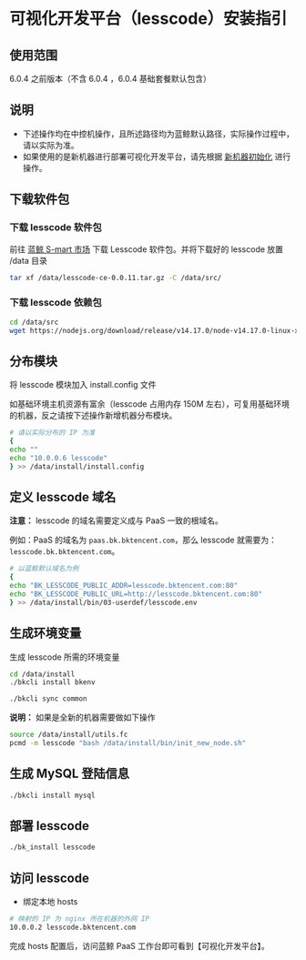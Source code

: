 # 可视化开发平台（lesscode）安装指引

## 使用范围

6.0.4 之前版本（不含 6.0.4 ，6.0.4 基础套餐默认包含）

## 说明

- 下述操作均在中控机操作，且所述路径均为蓝鲸默认路径，实际操作过程中，请以实际为准。
- 如果使用的是新机器进行部署可视化开发平台，请先根据 [新机器初始化](../../维护手册/日常维护/scale_node.md) 进行操作。

## 下载软件包

### 下载 lesscode 软件包

前往 [蓝鲸 S-mart 市场](https://bk.tencent.com/s-mart/market) 下载 Lesscode 软件包。并将下载好的 lesscode 放置 /data 目录

```bash
tar xf /data/lesscode-ce-0.0.11.tar.gz -C /data/src/
```

### 下载 lesscode 依赖包

```bash
cd /data/src
wget https://nodejs.org/download/release/v14.17.0/node-v14.17.0-linux-x64.tar.gz
```

## 分布模块

将 lesscode 模块加入 install.config 文件

如基础环境主机资源有富余（lesscode 占用内存 150M 左右），可复用基础环境的机器，反之请按下述操作新增机器分布模块。

```bash
# 请以实际分布的 IP 为准
{
echo ""
echo "10.0.0.6 lesscode" 
} >> /data/install/install.config
```

## 定义 lesscode 域名

**注意：** lesscode 的域名需要定义成与 PaaS 一致的根域名。

例如：PaaS 的域名为 `paas.bk.bktencent.com`，那么 lesscode 就需要为：`lesscode.bk.bktencent.com`。

```bash
# 以蓝鲸默认域名为例
{
echo "BK_LESSCODE_PUBLIC_ADDR=lesscode.bktencent.com:80"
echo "BK_LESSCODE_PUBLIC_URL=http://lesscode.bktencent.com:80"
} >> /data/install/bin/03-userdef/lesscode.env

```

## 生成环境变量

生成 lesscode 所需的环境变量

```bash
cd /data/install
./bkcli install bkenv

./bkcli sync common
```

**说明：** 如果是全新的机器需要做如下操作

```bash
source /data/install/utils.fc
pcmd -m lesscode "bash /data/install/bin/init_new_node.sh"
```

## 生成 MySQL 登陆信息

```bash
./bkcli install mysql
```

## 部署 lesscode

```bash
./bk_install lesscode
```

## 访问 lesscode

- 绑定本地 hosts

```bash
# 映射的 IP 为 nginx 所在机器的外网 IP
10.0.0.2 lesscode.bktencent.com
```

完成 hosts 配置后，访问蓝鲸 PaaS 工作台即可看到【可视化开发平台】。
